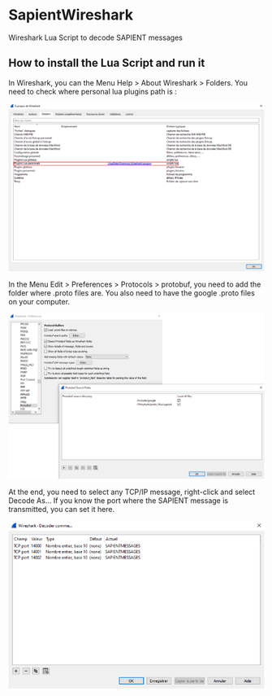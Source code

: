 # SapientWireshark
Wireshark Lua Script to decode SAPIENT messages

## How to install the Lua Script and run it
In Wireshark, you can the Menu Help > About Wireshark > Folders. You need to check where personal lua plugins path is :

![](Images/LuaScriptPath.png)

In the Menu Edit > Preferences > Protocols > protobuf, you need to add the folder where .proto files are. You also need to have the google .proto files on your computer.

![](Images/ProtobufFilesPath.png)

At the end, you need to select any TCP/IP message, right-click and select Decode As... If you know the port where the SAPIENT message is transmitted, you can set it here.

![](Images/DecodeAs.png)